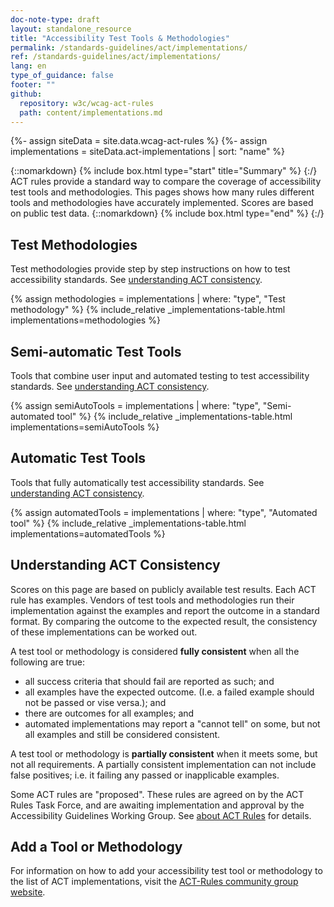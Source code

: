 ```yaml
---
doc-note-type: draft
layout: standalone_resource
title: "Accessibility Test Tools & Methodologies"
permalink: /standards-guidelines/act/implementations/
ref: /standards-guidelines/act/implementations/
lang: en
type_of_guidance: false
footer: ""
github:
  repository: w3c/wcag-act-rules
  path: content/implementations.md
---
```


{%- assign siteData = site.data.wcag-act-rules %}
{%- assign implementations = siteData.act-implementations | sort: "name" %}

{::nomarkdown} {% include box.html type="start" title="Summary" %} {:/}
ACT rules provide a standard way to compare the coverage of accessibility test tools and methodologies. This pages shows how many rules different tools and methodologies have accurately implemented. Scores are based on public test data.
{::nomarkdown} {% include box.html type="end" %} {:/}

## Test Methodologies

Test methodologies provide step by step instructions on how to test accessibility standards.
See [understanding ACT consistency](#understandingactconsistency).

{% assign methodologies = implementations | where: "type", "Test methodology" %}
{% include_relative _implementations-table.html implementations=methodologies %}

## Semi-automatic Test Tools

Tools that combine user input and automated testing to test accessibility standards.
See [understanding ACT consistency](#understandingactconsistency).

{% assign semiAutoTools = implementations | where: "type", "Semi-automated tool" %}
{% include_relative _implementations-table.html implementations=semiAutoTools %}

## Automatic Test Tools

Tools that fully automatically test accessibility standards.
See [understanding ACT consistency](#understandingactconsistency).

{% assign automatedTools = implementations | where: "type", "Automated tool" %}
{% include_relative _implementations-table.html implementations=automatedTools %}

## Understanding ACT Consistency

Scores on this page are based on publicly available test results. Each ACT rule has examples. Vendors of test tools and methodologies run their implementation against the examples and report the outcome in a standard format. By comparing the outcome to the expected result, the consistency of these implementations can be worked out.

A test tool or methodology is considered **fully consistent** when all the following are true:

- all success criteria that should fail are reported as such; and
- all examples have the expected outcome. (I.e. a failed example should not be passed or vise versa.); and
- there are outcomes for all examples; and
- automated implementations may report a "cannot tell" on some, but not all examples and still be considered consistent.

A test tool or methodology is **partially consistent** when it meets some, but not all requirements. A partially consistent implementation can not include false positives; i.e. it failing any passed or inapplicable examples.

Some ACT rules are "proposed". These rules are agreed on by the ACT Rules Task Force, and are awaiting implementation and approval by the Accessibility Guidelines Working Group. See [about ACT Rules](../rules/about/) for details.

## Add a Tool or Methodology

For information on how to add your accessibility test tool or methodology to the list of ACT implementations, visit the [ACT-Rules community group website](https://act-rules.github.io/pages/implementations/reporting/).

<script>
  var actTables = document.querySelectorAll('table.act-implementations')
  actTables.forEach(function (actTable) {
    var divs = actTable.querySelectorAll('.act-approved, .act-proposed');
    var maxValue = 1;
    divs.forEach(function (div) {
      maxValue = Math.max(maxValue, parseInt(div.innerText));
    });
    divs.forEach(function (div) {
      var currentValue = parseInt(div.innerText);
      var percentage = Math.ceil(currentValue / maxValue * 100);
      if (isNaN(percentage) === false) {
        div.innerHTML += '<div class="progress-bar">' +
          '<div style="width:' + percentage + '%" class="progress-bar__progress"></div>' +
          '</div>'
      }
    })
  });
</script>
